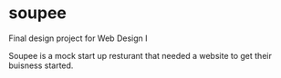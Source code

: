 # soupee

Final design project for Web Design I

Soupee is a mock start up resturant that needed a website to get their buisness started.
